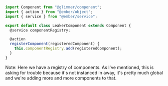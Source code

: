 ```js
import Component from "@glimmer/component";
import { action } from "@ember/object";
import { service } from "@ember/service";

export default class LeakerComponent extends Component {
  @service componentRegistry;

  @action
  registerComponent(registeredComponent) {
    this.componentRegistry.add(registeredComponent);
  }
}
```

Note:
Here we have a registry of components.
As I've mentioned, this is asking for trouble because it's not instanced in away, it's pretty much global and we're adding more and more components to that.

